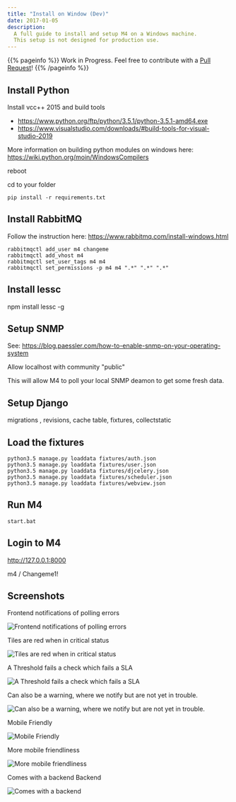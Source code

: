 ```yaml
---
title: "Install on Window (Dev)"
date: 2017-01-05
description:
  A full guide to install and setup M4 on a Windows machine.
  This setup is not designed for production use.
---
```


{{% pageinfo %}}
Work in Progress.  Feel free to contribute with a [Pull Request](https://github.com/m4system/m4system.ca/pulls)!
{{% /pageinfo %}}


## Install Python

Install vcc++ 2015 and build tools
- https://www.python.org/ftp/python/3.5.1/python-3.5.1-amd64.exe
- https://www.visualstudio.com/downloads/#build-tools-for-visual-studio-2019

More information on building python modules on windows here: https://wiki.python.org/moin/WindowsCompilers

reboot

cd to your folder

```
pip install -r requirements.txt
```

## Install RabbitMQ

Follow the instruction here: https://www.rabbitmq.com/install-windows.html

```
rabbitmqctl add_user m4 changeme
rabbitmqctl add_vhost m4
rabbitmqctl set_user_tags m4 m4
rabbitmqctl set_permissions -p m4 m4 ".*" ".*" ".*"
```

## Install lessc

npm install lessc -g

## Setup SNMP

See: https://blog.paessler.com/how-to-enable-snmp-on-your-operating-system

Allow localhost with community "public"

This will allow M4 to poll your local SNMP deamon to get some fresh data.


## Setup Django

migrations , revisions, cache table, fixtures, collectstatic

## Load the fixtures

```
python3.5 manage.py loaddata fixtures/auth.json
python3.5 manage.py loaddata fixtures/user.json
python3.5 manage.py loaddata fixtures/djcelery.json
python3.5 manage.py loaddata fixtures/scheduler.json
python3.5 manage.py loaddata fixtures/webview.json
```

## Run M4

```
start.bat
```

## Login to M4

http://127.0.0.1:8000

m4 / Changeme1!


## Screenshots

Frontend notifications of polling errors

![Frontend notifications of polling errors](https://github.com/dgagnon/M4-Website/blob/master/content/en/m4%20screenshot%201.png)

Tiles are red when in critical status

![Tiles are red when in critical status](https://github.com/dgagnon/M4-Website/blob/master/content/en/m4%20screenshot%202.PNG)

A Threshold fails a check which fails a SLA

![A Threshold fails a check which fails a SLA](https://github.com/dgagnon/M4-Website/blob/master/content/en/m4%20screenshot%203.PNG)

Can also be a warning, where we notify but are not yet in trouble.

![Can also be a warning, where we notify but are not yet in trouble.](https://github.com/dgagnon/M4-Website/blob/master/content/en/m4%20screenshot4.PNG)

Mobile Friendly

![Mobile Friendly](https://github.com/dgagnon/M4-Website/blob/master/content/en/m4%20screenshot5.PNG)

More mobile friendliness

![More mobile friendliness](https://github.com/dgagnon/M4-Website/blob/master/content/en/m4%20screenshot6.PNG)

Comes with a backend Backend 

![Comes with a backend](https://github.com/dgagnon/M4-Website/blob/master/content/en/m4%20screenshot7.PNG)
